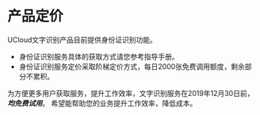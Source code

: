 

# 产品定价

 UCloud文字识别产品目前提供身份证识别功能。

  - 身份证识别服务具体的获取方式请您参考指导手册。
  - 身份证识别服务定价采取阶梯定价方式，每日2000张免费调用额度，剩余部分不累积。



为方便更多用户获取服务，提升工作效率，文字识别服务在2019年12月30日前，***均免费试用***。
希望能帮助您的业务提升工作效率，降低成本。

